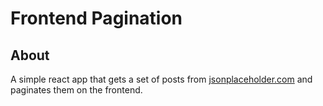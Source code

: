 # Frontend Pagination

## About

A simple react app that gets a set of posts from [jsonplaceholder.com](jsonplaceholder.com) and paginates them on the frontend.
